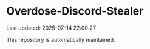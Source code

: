 # Overdose-Discord-Stealer

Last updated: 2025-07-14 22:00:27

This repository is automatically maintained.
